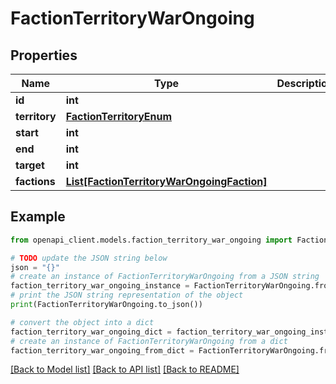 # FactionTerritoryWarOngoing


## Properties

Name | Type | Description | Notes
------------ | ------------- | ------------- | -------------
**id** | **int** |  | 
**territory** | [**FactionTerritoryEnum**](FactionTerritoryEnum.md) |  | 
**start** | **int** |  | 
**end** | **int** |  | 
**target** | **int** |  | 
**factions** | [**List[FactionTerritoryWarOngoingFaction]**](FactionTerritoryWarOngoingFaction.md) |  | 

## Example

```python
from openapi_client.models.faction_territory_war_ongoing import FactionTerritoryWarOngoing

# TODO update the JSON string below
json = "{}"
# create an instance of FactionTerritoryWarOngoing from a JSON string
faction_territory_war_ongoing_instance = FactionTerritoryWarOngoing.from_json(json)
# print the JSON string representation of the object
print(FactionTerritoryWarOngoing.to_json())

# convert the object into a dict
faction_territory_war_ongoing_dict = faction_territory_war_ongoing_instance.to_dict()
# create an instance of FactionTerritoryWarOngoing from a dict
faction_territory_war_ongoing_from_dict = FactionTerritoryWarOngoing.from_dict(faction_territory_war_ongoing_dict)
```
[[Back to Model list]](../README.md#documentation-for-models) [[Back to API list]](../README.md#documentation-for-api-endpoints) [[Back to README]](../README.md)


